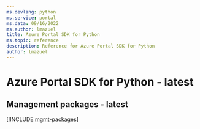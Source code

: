 ```yaml
---
ms.devlang: python
ms.service: portal
ms.data: 09/16/2022
ms.author: lmazuel
title: Azure Portal SDK for Python
ms.topic: reference
description: Reference for Azure Portal SDK for Python
author: lmazuel
---
```

# Azure Portal SDK for Python - latest

## Management packages - latest
[!INCLUDE [mgmt-packages](portal-mgmt-index.md)]